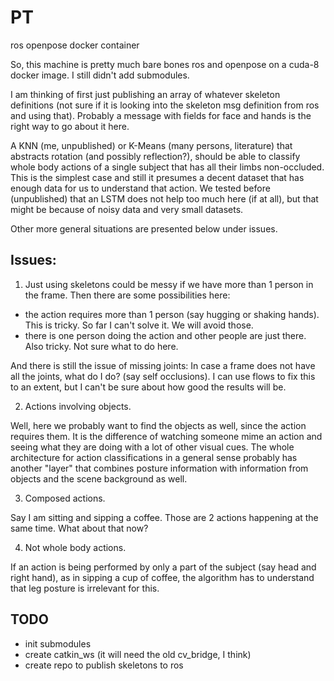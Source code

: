 # PT
ros openpose docker container

So, this machine is pretty much bare bones ros and openpose on a cuda-8 docker image. I still didn't add submodules.

I am thinking of first just publishing an array of whatever skeleton definitions (not sure if it is looking into the skeleton msg definition from ros and using that). 
Probably a message with fields for face and hands is the right way to go about it here. 

A KNN (me, unpublished) or K-Means (many persons, literature) that abstracts rotation (and possibly reflection?), should be able to classify whole body actions of a single subject that has all their limbs non-occluded. This is the simplest case and still it presumes a decent dataset that has enough data for us to understand that action. We tested before (unpublished) that an LSTM does not help too much here (if at all), but that might be because of noisy data and very small datasets.

Other more general situations are presented below under issues.

## Issues:

1. Just using skeletons could be messy if we have more than 1 person in the frame. Then there are some possibilities here:

- the action requires more than 1 person (say hugging or shaking hands). This is tricky. So far I can't solve it. We will avoid those. 
- there is one person doing the action and other people are just there. Also tricky. Not sure what to do here. 

And there is still the issue of missing joints: In case a frame does not have all the joints, what do I do? (say self occlusions).
I can use flows to fix this to an extent, but I can't be sure about how good the results will be. 

2. Actions involving objects. 

Well, here we probably want to find the objects as well, since the action requires them.
It is the difference of watching someone mime an action and seeing what they are doing with a lot of other visual cues. 
The whole architecture for action classifications in a general sense probably has another "layer" that combines posture information with information from objects and the scene background as well. 

3. Composed actions. 

Say I am sitting and sipping a coffee. Those are 2 actions happening at the same time. What about that now?

4. Not whole body actions. 

If an action is being performed by only a part of the subject (say head and right hand), as in sipping a cup of coffee, the algorithm has to understand that leg posture is irrelevant for this. 

## TODO

- init submodules
- create catkin_ws (it will need the old cv_bridge, I think)
- create repo to publish skeletons to ros
